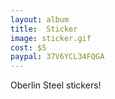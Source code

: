 ```yaml
---
layout: album
title:  Sticker
image: sticker.gif
cost: $5
paypal: 37V6YCL34FQGA
---
```

Oberlin Steel stickers!
